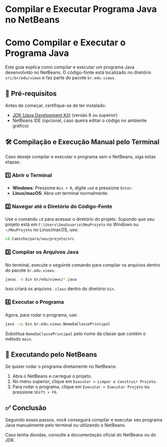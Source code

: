 # Compilar e Executar Programa Java no NetBeans


# Como Compilar e Executar o Programa Java

Este guia explica como compilar e executar um programa Java desenvolvido no NetBeans. O código-fonte está localizado no diretório `src/br/edu/views` e faz parte do pacote `br.edu.views`.

## 📌 Pré-requisitos

Antes de começar, certifique-se de ter instalado:

- [JDK (Java Development Kit)](https://www.oracle.com/java/technologies/javase-jdk11-downloads.html) (versão 8 ou superior)
- NetBeans IDE (opcional, caso queira editar o código no ambiente gráfico)

## 🛠 Compilação e Execução Manual pelo Terminal

Caso deseje compilar e executar o programa sem o NetBeans, siga estas etapas:

### 1️⃣ Abrir o Terminal

- **Windows**: Pressione `Win + R`, digite `cmd` e pressione `Enter`.
- **Linux/macOS**: Abra um terminal normalmente.

### 2️⃣ Navegar até o Diretório do Código-Fonte

Use o comando `cd` para acessar o diretório do projeto. Supondo que seu projeto está em `C:\Users\SeuUsuario\MeuProjeto` no Windows ou `~/MeuProjeto` no Linux/macOS, use:

```sh
cd Caminho/para/seu/projeto/src
```

### 3️⃣ Compilar os Arquivos Java

No terminal, execute o seguinte comando para compilar os arquivos dentro do pacote `br.edu.views`:

```sh
javac -d bin br/edu/views/*.java
```

Isso criará os arquivos `.class` dentro do diretório `bin`.

### 4️⃣ Executar o Programa

Agora, para rodar o programa, use:

```sh
java -cp bin br.edu.views.NomeDaClassePrincipal
```

Substitua `NomeDaClassePrincipal` pelo nome da classe que contém o método `main`.

## 🚀 Executando pelo NetBeans

Se quiser rodar o programa diretamente no NetBeans:

1. Abra o NetBeans e carregue o projeto.
2. No menu superior, clique em `Executar > Limpar e Construir Projeto`.
3. Para rodar o programa, clique em `Executar > Executar Projeto` ou pressione `Shift + F6`.

## ✅ Conclusão

Seguindo esses passos, você conseguirá compilar e executar seu programa Java manualmente pelo terminal ou utilizando o NetBeans.

Caso tenha dúvidas, consulte a documentação oficial do NetBeans ou do JDK.



